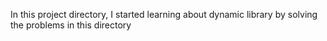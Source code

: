 In this project directory, I started learning about dynamic library by solving the problems in this directory

